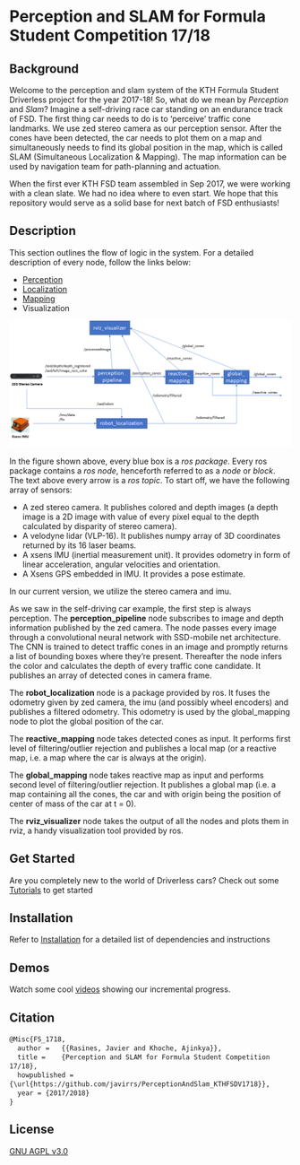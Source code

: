 # Perception and SLAM for Formula Student Competition 17/18
## Background
Welcome to the perception and slam system of the KTH Formula Student Driverless project for the year 2017-18! So, what do we mean by *Perception* and *Slam*? Imagine a self-driving race car standing on an endurance track of FSD. The first thing car needs to do is to ‘perceive’ traffic cone landmarks. We use zed stereo camera as our perception sensor. After the cones have been detected, the car needs to plot them on a map and simultaneously needs to find its global position in the map, which is called SLAM (Simultaneous Localization & Mapping). The map information can be used by navigation team for path-planning and actuation. 

When the first ever KTH FSD team assembled in Sep 2017, we were working with a clean slate. We had no idea where to even start. We hope that this repository would serve as a solid base for next batch of FSD enthusiasts!

## Description 
This section outlines the flow of logic in the system. For a detailed description of every node, follow the links below:
-	[Perception](docs/perception.md)
-	[Localization](docs/localization.md)
-	[Mapping](docs/mapping.md)
-	Visualization

![alt text](docs/perc_slam_architecture1.png)

In the figure shown above, every blue box is a _ros package_. Every ros package contains a _ros node_, henceforth referred to as a _node_ or _block_. The text above every arrow is a _ros topic_. To start off, we have the following array of sensors:
-	A zed stereo camera. It publishes colored and depth images (a depth image is a 2D image with value of every pixel equal to the depth calculated by disparity of stereo camera).
-	A velodyne lidar (VLP-16). It publishes numpy array of 3D coordinates returned by its 16 laser beams.
-	A xsens IMU (inertial measurement unit). It provides odometry in form of linear acceleration, angular velocities and orientation.
-	A Xsens GPS embedded in IMU. It provides a pose estimate.

In our current version, we utilize the stereo camera and imu. 

As we saw in the self-driving car example, the first step is always perception. The **perception_pipeline** node subscribes to image and depth information published by the zed camera. The node passes every image through a convolutional neural network with SSD-mobile net architecture. The CNN is trained to detect traffic cones in an image and promptly returns a list of bounding boxes where they’re present. Thereafter the node infers the color and calculates the depth of every traffic cone candidate. It publishes an array of detected cones in camera frame.

The **robot_localization** node is a package provided by ros. It fuses the odometry given by zed camera, the imu (and possibly wheel encoders) and publishes a filtered odometry. This odometry is used by the global_mapping node to plot the global position of the car.

The **reactive_mapping** node takes detected cones as input. It performs first level of filtering/outlier rejection and publishes a local map (or a reactive map, i.e. a map where the car is always at the origin).

The **global_mapping** node takes reactive map as input and performs second level of filtering/outlier rejection. It publishes a global map (i.e. a map containing all the cones, the car and with origin being the position of center of mass of the car at t = 0).

The **rviz_visualizer** node takes the output of all the nodes and plots them in rviz, a handy visualization tool provided by ros.

## Get Started
Are you completely new to the world of Driverless cars? Check out some [Tutorials](docs/Tutorials.md) to get started 

## Installation
Refer to [Installation](docs/Installation.md) for a detailed list of dependencies and instructions

## Demos
Watch some cool [videos](docs/Demos.md) showing our incremental progress. 

## Citation


    @Misc{FS_1718,
      author =   {{Rasines, Javier and Khoche, Ajinkya}},
      title =    {Perception and SLAM for Formula Student Competition 17/18},
      howpublished = {\url{https://github.com/javirrs/PerceptionAndSlam_KTHFSDV1718}},
      year = {2017/2018}
    }
    
## License
[GNU AGPL v3.0](LICENSE)
